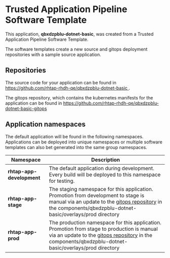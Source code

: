 # Trusted Application Pipeline Software Template

This application, **qbxdzpblu-dotnet-basic**, was created from a Trusted Application Pipeline Software Template.

The software templates create a new source and gitops deployment repositories with a sample source application. 

## Repositories

The source code for your application can be found in [https://github.com/rhtap-rhdh-qe/qbxdzpblu-dotnet-basic ](https://github.com/rhtap-rhdh-qe/qbxdzpblu-dotnet-basic ).
 
The gitops repository, which contains the kubernetes manifests for the application can be found in 
[https://github.com/rhtap-rhdh-qe/qbxdzpblu-dotnet-basic-gitops ](https://github.com/rhtap-rhdh-qe/qbxdzpblu-dotnet-basic-gitops ) 

## Application namespaces 

The default application will be found in the following namespaces. Applications can be deployed into unique namespaces or multiple software templates can also bet generated into the same group namespaces.  

|  Namespace   |  Description   |  
| -------- | -------- |   
| **rhtap-app-development** | The default application during development. Every build will be deployed to this namespace for testing. | 
| **rhtap-app-stage** | The staging namespace for this application. Promotion from development to stage is manual via an update to the [gitops repository](https://github.com/rhtap-rhdh-qe/qbxdzpblu-dotnet-basic-gitops ) in the components/qbxdzpblu-dotnet-basic/overlays/prod directory |  
| **rhtap-app-prod** | The production namespace for this application. Promotion from stage to production is manual via an update to the [gitops repository](https://github.com/rhtap-rhdh-qe/qbxdzpblu-dotnet-basic-gitops ) in the components/qbxdzpblu-dotnet-basic/overlays/prod directory | 